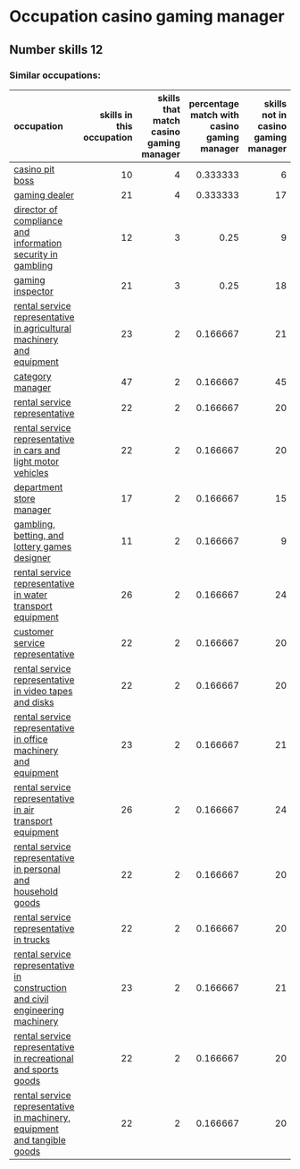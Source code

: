 # Occupation casino gaming manager
## Number skills 12
### Similar occupations:
| occupation                                                                                                                                                        |   skills in this occupation |   skills that match casino gaming manager |   percentage match with casino gaming manager |   skills not in casino gaming manager |
|:------------------------------------------------------------------------------------------------------------------------------------------------------------------|----------------------------:|------------------------------------------:|----------------------------------------------:|--------------------------------------:|
| [casino pit boss](casino_pit_boss.md)                                                                                                                             |                          10 |                                         4 |                                      0.333333 |                                     6 |
| [gaming dealer](gaming_dealer.md)                                                                                                                                 |                          21 |                                         4 |                                      0.333333 |                                    17 |
| [director of compliance and information security in gambling](director_of_compliance_and_information_security_in_gambling.md)                                     |                          12 |                                         3 |                                      0.25     |                                     9 |
| [gaming inspector](gaming_inspector.md)                                                                                                                           |                          21 |                                         3 |                                      0.25     |                                    18 |
| [rental service representative in agricultural machinery and equipment](rental_service_representative_in_agricultural_machinery_and_equipment.md)                 |                          23 |                                         2 |                                      0.166667 |                                    21 |
| [category manager](category_manager.md)                                                                                                                           |                          47 |                                         2 |                                      0.166667 |                                    45 |
| [rental service representative](rental_service_representative.md)                                                                                                 |                          22 |                                         2 |                                      0.166667 |                                    20 |
| [rental service representative in cars and light motor vehicles](rental_service_representative_in_cars_and_light_motor_vehicles.md)                               |                          22 |                                         2 |                                      0.166667 |                                    20 |
| [department store manager](department_store_manager.md)                                                                                                           |                          17 |                                         2 |                                      0.166667 |                                    15 |
| [gambling, betting, and lottery games designer](gambling,_betting,_and_lottery_games_designer.md)                                                                 |                          11 |                                         2 |                                      0.166667 |                                     9 |
| [rental service representative in water transport equipment](rental_service_representative_in_water_transport_equipment.md)                                       |                          26 |                                         2 |                                      0.166667 |                                    24 |
| [customer service representative](customer_service_representative.md)                                                                                             |                          22 |                                         2 |                                      0.166667 |                                    20 |
| [rental service representative in video tapes and disks](rental_service_representative_in_video_tapes_and_disks.md)                                               |                          22 |                                         2 |                                      0.166667 |                                    20 |
| [rental service representative in office machinery and equipment](rental_service_representative_in_office_machinery_and_equipment.md)                             |                          23 |                                         2 |                                      0.166667 |                                    21 |
| [rental service representative in air transport equipment](rental_service_representative_in_air_transport_equipment.md)                                           |                          26 |                                         2 |                                      0.166667 |                                    24 |
| [rental service representative in personal and household goods](rental_service_representative_in_personal_and_household_goods.md)                                 |                          22 |                                         2 |                                      0.166667 |                                    20 |
| [rental service representative in trucks](rental_service_representative_in_trucks.md)                                                                             |                          22 |                                         2 |                                      0.166667 |                                    20 |
| [rental service representative in construction and civil engineering machinery](rental_service_representative_in_construction_and_civil_engineering_machinery.md) |                          23 |                                         2 |                                      0.166667 |                                    21 |
| [rental service representative in recreational and sports goods](rental_service_representative_in_recreational_and_sports_goods.md)                               |                          22 |                                         2 |                                      0.166667 |                                    20 |
| [rental service representative in machinery, equipment and tangible goods](rental_service_representative_in_machinery,_equipment_and_tangible_goods.md)           |                          22 |                                         2 |                                      0.166667 |                                    20 |
